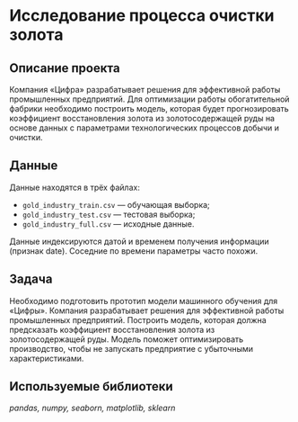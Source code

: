 # Исследование процесса очистки золота

## Описание проекта

Компания «Цифра» разрабатывает решения для эффективной работы промышленных предприятий. Для оптимизации работы обогатительной фабрики необходимо построить модель, которая будет прогнозировать коэффициент восстановления золота из золотосодержащей руды на основе данных с параметрами технологических процессов добычи и очистки.

## Данные

Данные находятся в трёх файлах:
- `gold_industry_train.csv` — обучающая выборка;
- `gold_industry_test.csv` — тестовая выборка;
- `gold_industry_full.csv` — исходные данные.

Данные индексируются датой и временем получения информации (признак date). Соседние по времени параметры часто похожи.

## Задача

Необходимо подготовить прототип модели машинного обучения для «Цифры». Компания разрабатывает решения для эффективной работы промышленных предприятий. Построить модель, которая должна предсказать коэффициент восстановления золота из золотосодержащей руды. Модель поможет оптимизировать производство, чтобы не запускать предприятие с убыточными характеристиками.

## Используемые библиотеки

*pandas, numpy, seaborn, matplotlib, sklearn*
